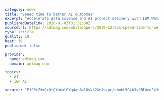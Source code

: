 ```yaml
---
category: news
title: "Speed time to better AI outcomes"
excerpt: "Accelerate data science and AI project delivery with IBM Watson Studio Premium for Cloud Pak for Data. IBM may use my contact data to keep me informed of the products, services, and offerings. By Email By Telephone By Postal Mail You can withdraw your marketing consent at any time by sending an email to NETSUPP@us.ibm.com. Also you may ..."
publishedDateTime: 2020-01-03T01:31:00Z
sourceUrl: https://adtmag.com/whitepapers/2019/12/ibm-speed-time-to-better-ai-outcomes-ds-os-in.aspx?tc=page0
type: article
quality: 19
heat: 19
published: false

provider:
  name: adtmag.com
  domain: adtmag.com

topics:
  - AI
  - IBM AI

secured: "E19PcZ9xQxO+QYuGolGYq4an0w16vVk2Xn5svpc/eboKt9G4b3v9BIWeqF4JyU07KipOg02mEm3cAKeDsvlNhISVDNN6dZl6UAeo5dXSYsCOafbxfo2zjGWT0wGQrgamYGMjJ7U0MI2wox61cT439e/+6KmM1yK72LmdyjgiHNU5lMR2qKXjc4zHAAy0l/baTUe2hniIfdNctObiLb3fXOqo7e/wG24hdEjepOihTb22GuYp/pF/V0r4TIJyWAxryKLfzlBtDXh2khkgJW7LSJxvNnmO5oU8friP5UB8Ldo=;k/an29P6jtryJ0LYrqZQAw=="
---
```


